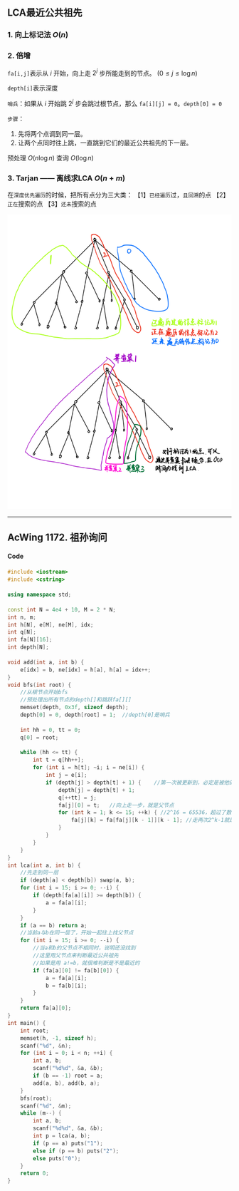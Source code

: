 ## **LCA最近公共祖先**

### **1. 向上标记法 $O(n)$**

### **2. 倍增**

`fa[i,j]`表示从 $i$ 开始，向上走 $2^j$ 步所能走到的节点。 $(0 \le j \le \log n)$

`depth[i]`表示深度

`哨兵`：如果从 $i$ 开始跳 $2^j$ 步会跳过根节点，那么 `fa[i][j] = 0`。`depth[0] = 0`

`步骤`：
1. 先将两个点调到同一层。
2. 让两个点同时往上跳，一直跳到它们的最近公共祖先的下一层。

预处理 $O(n\log n)$
查询   $O(\log n)$

### **3. Tarjan —— 离线求LCA** $O(n + m)$

在`深度优先遍历`的时候，把所有点分为三大类：
【1】`已经遍历`过，`且回溯`的点
【2】`正在`搜索的点
【3】`还未`搜索的点

![](./Tarjan离线算法.png)



-----------------------
##  AcWing 1172. 祖孙询问
#### Code
```c++
#include <iostream>
#include <cstring>

using namespace std;

const int N = 4e4 + 10, M = 2 * N;
int n, m;
int h[N], e[M], ne[M], idx;
int q[N];
int fa[N][16];
int depth[N];

void add(int a, int b) {
    e[idx] = b, ne[idx] = h[a], h[a] = idx++;
}
void bfs(int root) {
    //从根节点开始bfs
    //预处理出所有节点的depth[]和跳跃fa[][]
    memset(depth, 0x3f, sizeof depth);
    depth[0] = 0, depth[root] = 1;  //depth[0]是哨兵
    
    int hh = 0, tt = 0;
    q[0] = root;
    
    while (hh <= tt) {
        int t = q[hh++];
        for (int i = h[t]; ~i; i = ne[i]) {
            int j = e[i];
            if (depth[j] > depth[t] + 1) {    //第一次被更新到，必定是被他的父节点更新的
                depth[j] = depth[t] + 1;
                q[++tt] = j;
                fa[j][0] = t;   //向上走一步，就是父节点
                for (int k = 1; k <= 15; ++k) { //2^16 = 65536，超过了数据范围，15刚好
                    fa[j][k] = fa[fa[j][k - 1]][k - 1]; //走两次2^k-1就是一次2^k
                }
            }
        }
    }
}
int lca(int a, int b) {
    //先走到同一层
    if (depth[a] < depth[b]) swap(a, b);
    for (int i = 15; i >= 0; --i) {
        if (depth[fa[a][i]] >= depth[b]) {
            a = fa[a][i];
        }
    }
    if (a == b) return a;
    //当前a与b在同一层了，开始一起往上找父节点
    for (int i = 15; i >= 0; --i) {
        //当a和b的父节点不相同时，说明还没找到
        //这里用父节点来判断最近公共祖先
        //如果是用 a!=b，就很难判断是不是最近的
        if (fa[a][0] != fa[b][0]) {
            a = fa[a][i];
            b = fa[b][i];
        }
    }
    return fa[a][0];
}
int main() {
    int root;
    memset(h, -1, sizeof h);
    scanf("%d", &n);
    for (int i = 0; i < n; ++i) {
        int a, b;
        scanf("%d%d", &a, &b);
        if (b == -1) root = a;
        add(a, b), add(b, a);
    }
    bfs(root);
    scanf("%d", &m);
    while (m--) {
        int a, b;
        scanf("%d%d", &a, &b);
        int p = lca(a, b);
        if (p == a) puts("1");
        else if (p == b) puts("2");
        else puts("0");
    }
    return 0;
}
```